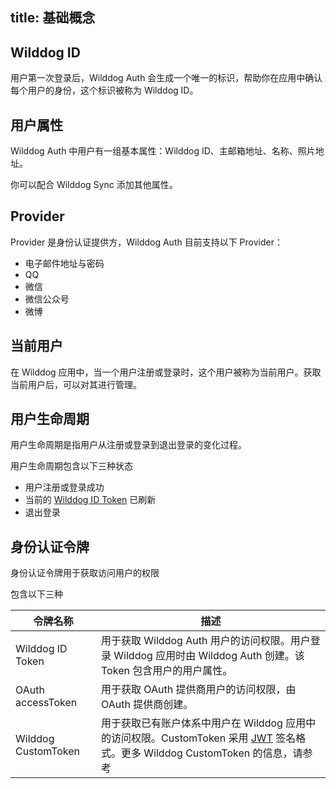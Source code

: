
title: 基础概念
---

## Wilddog ID
用户第一次登录后，Wilddog Auth 会生成一个唯一的标识，帮助你在应用中确认每个用户的身份，这个标识被称为 Wilddog ID。


## 用户属性

Wilddog Auth 中用户有一组基本属性：Wilddog ID、主邮箱地址、名称、照片地址。

你可以配合 Wilddog Sync 添加其他属性。



## Provider

Provider 是身份认证提供方，Wilddog Auth 目前支持以下 Provider：

- 电子邮件地址与密码
- QQ 
- 微信
- 微信公众号 
- 微博


## 当前用户

在 Wilddog 应用中，当一个用户注册或登录时，这个用户被称为当前用户。获取当前用户后，可以对其进行管理。


## 用户生命周期

用户生命周期是指用户从注册或登录到退出登录的变化过程。

用户生命周期包含以下三种状态

- 用户注册或登录成功
- 当前的 [Wilddog ID Token](#Wilddog-ID) 已刷新
- 退出登录


## 身份认证令牌

身份认证令牌用于获取访问用户的权限

包含以下三种


| 令牌名称                | 描述                                       |
| ------------------- | ---------------------------------------- |
| Wilddog ID Token    | 用于获取 Wilddog Auth 用户的访问权限。用户登录 Wilddog 应用时由 Wilddog Auth 创建。该 Token 包含用户的用户属性。 |
| OAuth accessToken   | 用于获取 OAuth 提供商用户的访问权限，由 OAuth 提供商创建。     |
| Wilddog CustomToken | 用于获取已有账户体系中用户在 Wilddog 应用中的访问权限。CustomToken 采用 [JWT](https://jwt.io/introduction/) 签名格式。更多 Wilddog CustomToken 的信息，请参考 |



